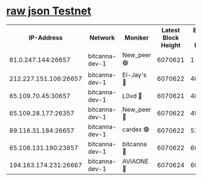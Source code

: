 [raw json Testnet](https://rpc-check.bcat.stavr.tech/bcat/rpc-bcat-result.json)
=


<table><tr><th>IP-Address</th><th>Network</th><th>Moniker</th><th>Latest Block Height</th><th>Earliest Block Height</th><th>Catching Up</th><th>Tx Index</th><th>Voting Power</th><th>Scan Time</th></tr><tr><td>81.0.247.144:26657</td><td>bitcanna-dev-1</td><td>New_peer 🟢</td><td>6070621</td><td>1</td><td>False</td><td>on</td><td>0</td><td>2024-01-20T23:02:52.833799610UTC</td></tr><tr><td>212.227.151.106:26657</td><td>bitcanna-dev-1</td><td>El-Jay's 🔴</td><td>6070622</td><td>4670391</td><td>False</td><td>on</td><td>2218164</td><td>2024-01-20T23:02:59.642773832UTC</td></tr><tr><td>65.109.70.45:30657</td><td>bitcanna-dev-1</td><td>L0vd 🔴</td><td>6070621</td><td>4828155</td><td>False</td><td>on</td><td>7920</td><td>2024-01-20T23:02:53.221488610UTC</td></tr><tr><td>65.109.28.177:26357</td><td>bitcanna-dev-1</td><td>New_peer 🔴</td><td>6070622</td><td>4952911</td><td>False</td><td>on</td><td>2237067</td><td>2024-01-20T23:03:00.323924692UTC</td></tr><tr><td>89.116.31.184:26657</td><td>bitcanna-dev-1</td><td>cardex 🟢</td><td>6070622</td><td>5185001</td><td>False</td><td>on</td><td>0</td><td>2024-01-20T23:02:59.949028359UTC</td></tr><tr><td>65.108.131.190:23857</td><td>bitcanna-dev-1</td><td>bitcanna 🔴</td><td>6070622</td><td>6066622</td><td>False</td><td>off</td><td>82269</td><td>2024-01-20T23:03:00.631804705UTC</td></tr><tr><td>194.163.174.231:26667</td><td>bitcanna-dev-1</td><td>AVIAONE 🔴</td><td>6070624</td><td>6070611</td><td>False</td><td>on</td><td>1949865</td><td>2024-01-20T23:03:07.184538281UTC</td></tr></table>